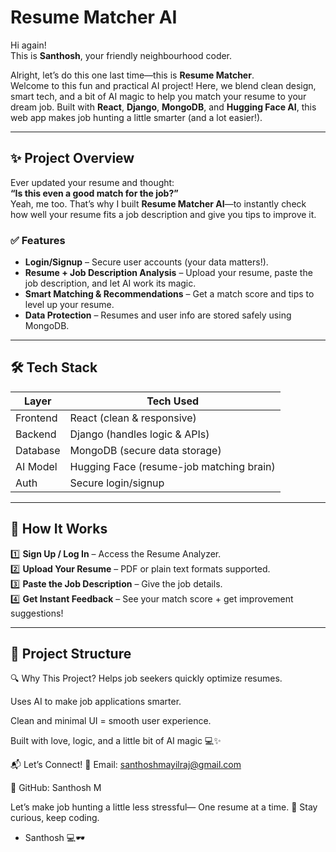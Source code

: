 # Resume Matcher AI

Hi again!  
This is **Santhosh**, your friendly neighbourhood coder.  

Alright, let’s do this one last time—this is **Resume Matcher**.  
Welcome to this fun and practical AI project! Here, we blend clean design, smart tech, and a bit of AI magic to help you match your resume to your dream job. Built with **React**, **Django**, **MongoDB**, and **Hugging Face AI**, this web app makes job hunting a little smarter (and a lot easier!).

---

## ✨ Project Overview

Ever updated your resume and thought:  
**“Is this even a good match for the job?”**  
Yeah, me too. That’s why I built **Resume Matcher AI**—to instantly check how well your resume fits a job description and give you tips to improve it.

### ✅ Features

- **Login/Signup** – Secure user accounts (your data matters!).
- **Resume + Job Description Analysis** – Upload your resume, paste the job description, and let AI work its magic.
- **Smart Matching & Recommendations** – Get a match score and tips to level up your resume.
- **Data Protection** – Resumes and user info are stored safely using MongoDB.

---

## 🛠️ Tech Stack

| Layer         | Tech Used                 |
|---------------|---------------------------|
| Frontend      | React (clean & responsive) |
| Backend       | Django (handles logic & APIs) |
| Database      | MongoDB (secure data storage) |
| AI Model      | Hugging Face (resume-job matching brain) |
| Auth          | Secure login/signup       |

---

## 🚀 How It Works

1️⃣ **Sign Up / Log In** – Access the Resume Analyzer.  
2️⃣ **Upload Your Resume** – PDF or plain text formats supported.  
3️⃣ **Paste the Job Description** – Give the job details.  
4️⃣ **Get Instant Feedback** – See your match score + get improvement suggestions!

---

## 📂 Project Structure

🔍 Why This Project?
Helps job seekers quickly optimize resumes.

Uses AI to make job applications smarter.

Clean and minimal UI = smooth user experience.

Built with love, logic, and a little bit of AI magic 💻✨

📬 Let’s Connect!
📧 Email: santhoshmayilraj@gmail.com

🐙 GitHub: Santhosh M

Let’s make job hunting a little less stressful—
One resume at a time. 🚀
Stay curious, keep coding.
- Santhosh 💻🕶️

